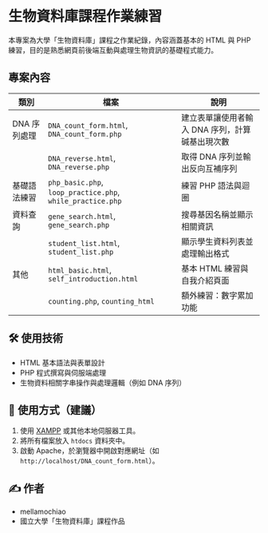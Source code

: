 # 生物資料庫課程作業練習

本專案為大學「生物資料庫」課程之作業紀錄，內容涵蓋基本的 HTML 與 PHP 練習，目的是熟悉網頁前後端互動與處理生物資訊的基礎程式能力。

## 專案內容

| 類別 | 檔案 | 說明 |
|------|------|------|
| DNA 序列處理 | `DNA_count_form.html`, `DNA_count_form.php` | 建立表單讓使用者輸入 DNA 序列，計算碱基出現次數 |
|  | `DNA_reverse.html`, `DNA_reverse.php` | 取得 DNA 序列並輸出反向互補序列 |
| 基礎語法練習 | `php_basic.php`, `loop_practice.php`, `while_practice.php` | 練習 PHP 語法與迴圈 |
| 資料查詢 | `gene_search.html`, `gene_search.php` | 搜尋基因名稱並顯示相關資訊 |
|  | `student_list.html`, `student_list.php` | 顯示學生資料列表並處理輸出格式 |
| 其他 | `html_basic.html`, `self_introduction.html` | 基本 HTML 練習與自我介紹頁面 |
|  | `counting.php`, `counting_html` | 額外練習：數字累加功能 |

## 🛠 使用技術

- HTML 基本語法與表單設計
- PHP 程式撰寫與伺服端處理
- 生物資料相關字串操作與處理邏輯（例如 DNA 序列）

## 📌 使用方式（建議）

1. 使用 [XAMPP](https://www.apachefriends.org/) 或其他本地伺服器工具。
2. 將所有檔案放入 `htdocs` 資料夾中。
3. 啟動 Apache，於瀏覽器中開啟對應網址（如 `http://localhost/DNA_count_form.html`）。

## ✍️ 作者

- mellamochiao
- 國立大學「生物資料庫」課程作品
